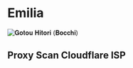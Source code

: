# Emilia
![𝐆𝐨𝐭𝐨𝐮 𝐇𝐢𝐭𝐨𝐫𝐢 (𝐁𝐨𝐜𝐜𝐡𝐢)](https://github.com/user-attachments/assets/7421e80d-13a6-45f8-829e-94c89f4c09cd)

## Proxy Scan Cloudflare ISP
